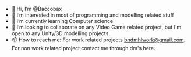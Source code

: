 - 👋 Hi, I’m @Baccobax
- 👀 I’m interested in most of programming and modelling related stuff
- 🌱 I’m currently learning Computer science
- 💞️ I’m looking to collaborate on any Video Game related project, but I'm open to any Unity/3D modelling projects.
- 📫 How to reach me: For work related projects bndmhlwork@gmail.com. For non work related project contact me through dm's here.

<!---
Baccobax/Baccobax is a ✨ special ✨ repository because its `README.md` (this file) appears on your GitHub profile.
You can click the Preview link to take a look at your changes.
--->
